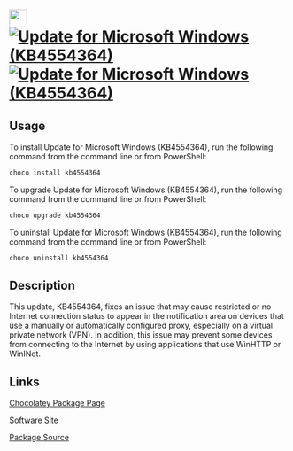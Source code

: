 # <img src="https://assets.onestore.ms/cdnfiles/onestorerolling-1509-17011/shell/v1_2/images/logo/microsoft.png" width="32" height="32"/> [![Update for Microsoft Windows (KB4554364)](https://img.shields.io/chocolatey/v/kb4554364.svg?label=Update+for+Microsoft+Windows+(KB4554364))](https://community.chocolatey.org/packages/kb4554364) [![Update for Microsoft Windows (KB4554364)](https://img.shields.io/chocolatey/dt/kb4554364.svg)](https://community.chocolatey.org/packages/kb4554364)

## Usage

To install Update for Microsoft Windows (KB4554364), run the following command from the command line or from PowerShell:

```powershell
choco install kb4554364
```

To upgrade Update for Microsoft Windows (KB4554364), run the following command from the command line or from PowerShell:

```powershell
choco upgrade kb4554364
```

To uninstall Update for Microsoft Windows (KB4554364), run the following command from the command line or from PowerShell:

```powershell
choco uninstall kb4554364
```

## Description


This update, KB4554364, fixes an issue that may cause restricted or no Internet connection status to appear in the notification area on devices that use a manually or automatically configured proxy, especially on a virtual private network (VPN). In addition, this issue may prevent some devices from connecting to the Internet by using applications that use WinHTTP or WinINet.
        

## Links

[Chocolatey Package Page](https://community.chocolatey.org/packages/kb4554364)

[Software Site](https://fedorapeople.org/groups/virt/virtio-win/CHANGELOG)

[Package Source](https://github.com/strausmann/ChocolateyPackages/tree/master/Microsoft/WindowsUpdates/KB4554364)

